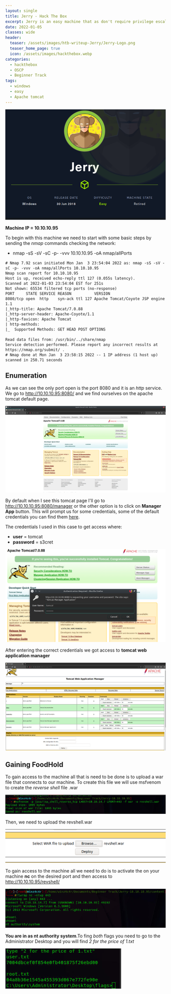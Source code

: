 ```yaml
---
layout: single
title: Jerry - Hack The Box
excerpt: Jerry is an easy machine that as don't require privilege escalation. For this machine we just need to get access to the apache tomcat manager site with default credentials and then upload a war file to get access to the machine as the nt authority\system
date: 2022-01-05
classes: wide
header:
  teaser: /assets/images/htb-writeup-Jerry/Jerry-Logo.png
  teaser_home_page: true
  icon: /assets/images/hackthebox.webp
categories:
  - hackthebox
  - OSCP
  - Beginner Track
tags:  
  - windows
  - easy
  - Apache tomcat
---
```


![](/assets/images/htb-writeup-Jerry/Jerry-Logo.png)


**Machine IP = 10.10.10.95**

To begin with this machine we need to start with some basic steps by sending the *nmap* commands checking the network:
  * nmap -sS -sV -sC -p- -vvv 10.10.10.95 -oA nmap/allPorts

```
# Nmap 7.92 scan initiated Mon Jan  3 23:54:04 2022 as: nmap -sS -sV -sC -p- -vvv -oA nmap/allPorts 10.10.10.95
Nmap scan report for 10.10.10.95
Host is up, received echo-reply ttl 127 (0.055s latency).
Scanned at 2022-01-03 23:54:04 EST for 251s
Not shown: 65534 filtered tcp ports (no-response)
PORT     STATE SERVICE REASON          VERSION
8080/tcp open  http    syn-ack ttl 127 Apache Tomcat/Coyote JSP engine 1.1
|_http-title: Apache Tomcat/7.0.88
|_http-server-header: Apache-Coyote/1.1
|_http-favicon: Apache Tomcat
| http-methods:
|_  Supported Methods: GET HEAD POST OPTIONS

Read data files from: /usr/bin/../share/nmap
Service detection performed. Please report any incorrect results at https://nmap.org/submit/ .
# Nmap done at Mon Jan  3 23:58:15 2022 -- 1 IP address (1 host up) scanned in 250.71 seconds

```

## Enumeration

As we can see the only port open is the port 8080 and it is an *http* service. We go to http://10.10.10.95:8080/ and we find ourselves on the apache tomcat default page.

![](/assets/images/htb-writeup-Jerry/pic1.png)

By default when I see this tomcat page I'll go to http://10.10.10.95:8080/manager or the other option is to click on **Manager App** button. This will prompt us for some credentials, some of the default credentials you can find them [here](https://github.com/netbiosX/Default-Credentials/blob/master/Apache-Tomcat-Default-Passwords.mdown).

The credentials I used in this case to get access where:
  * **user** = tomcat
  * **password** = s3cret

![](/assets/images/htb-writeup-Jerry/pic2.png)

After entering the correct credentials we got access to **tomcat web application manager**

![](/assets/images/htb-writeup-Jerry/pic3.png)

## Gaining FoodHold

To gain access to the machine all that is need to be done is to upload a war file that connects to our machine. To create this file we will use msfvenom to create the *reverse shell* file .war

![](/assets/images/htb-writeup-Jerry/pic4.png)

Then, we need to upload the revshell.war

![](/assets/images/htb-writeup-Jerry/pic5.png)

To gain access to the machine all we need to do is to activate the on your machine **nc** on the desired port and then access to http://10.10.10.95/revshell/

![](/assets/images/htb-writeup-Jerry/pic6.png)

**You are in as nt authority system**.To fing *both* flags you need to go to the Administrator Desktop and you will find *2 for the price of 1.txt*

![](/assets/images/htb-writeup-Jerry/pic7.png)
